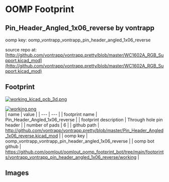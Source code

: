 # OOMP Footprint  
## Pin_Header_Angled_1x06_reverse  by vontrapp  
  
oomp key: oomp_vontrapp_vontrapp_pin_header_angled_1x06_reverse  
  
source repo at: [http://github.com/vontrapp/vontrapp.pretty/blob/master/WC1602A_RGB_Support.kicad_mod](http://github.com/vontrapp/vontrapp.pretty/blob/master/WC1602A_RGB_Support.kicad_mod)  
## Footprint  
  
[![working_kicad_pcb_3d.png](working_kicad_pcb_3d_600.png)](working_kicad_pcb_3d.png)  
  
[![working.png](working_600.png)](working.png)  
| name | value | 
| --- | --- | 
| footprint name | Pin_Header_Angled_1x06_reverse | 
| footprint description | Through hole pin header | 
| number of pads | 6 | 
| github path | http://github.com/vontrapp/vontrapp.pretty/blob/master/Pin_Header_Angled_1x06_reverse.kicad_mod | 
| oomp key | oomp_vontrapp_vontrapp_pin_header_angled_1x06_reverse | 
| oomp bot github | https://github.com/oomlout/oomlout_oomp_footprint_bot/tree/main/footprints/vontrapp_vontrapp_pin_header_angled_1x06_reverse/working | 
## Images  
